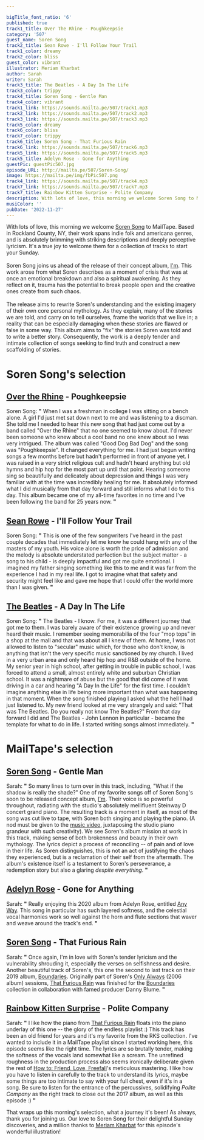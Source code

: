 ```yaml
---

bigTitle_font_ratio: '6'
published: true
track1_title: Over The Rhine - Poughkeepsie
category: '507'
guest_name: Soren Song
track2_title: Sean Rowe - I'll Follow Your Trail
track1_color: dreamy
track2_color: bliss
guest_color: vibrant
illustrator: Meriam Kharbat
author: Sarah
writer: Sarah
track3_title: The Beatles - A Day In The Life
track3_color: trippy
track4_title: Soren Song - Gentle Man
track4_color: vibrant
track1_link: https://sounds.mailta.pe/507/track1.mp3
track2_link: https://sounds.mailta.pe/507/track2.mp3
track3_link: https://sounds.mailta.pe/507/track3.mp3
track5_color: dreamy
track6_color: bliss
track7_color: trippy
track6_title: Soren Song - That Furious Rain
track6_link: https://sounds.mailta.pe/507/track6.mp3
track5_link: https://sounds.mailta.pe/507/track5.mp3
track5_title: Adelyn Rose - Gone for Anything
guestPic: guestPic507.jpg
episode_URL: http://mailta.pe/507/Soren-Song/
image: https://mailta.pe/img/fbPic507.png
track4_link: https://sounds.mailta.pe/507/track4.mp3
track7_link: https://sounds.mailta.pe/507/track7.mp3
track7_title: Rainbow Kitten Surprise - Polite Company
description: With lots of love, this morning we welcome Soren Song to MailTape. Based in Woodstock, NY, their work is brimming with striking descriptions and deeply perceptive lyricism. It's a true joy to welcome them for a collection of tracks to start your Sunday.
musiColor: ''
pubDate: '2022-11-27'
---
```

 With lots of love, this morning we welcome [Soren Song](https://www.sorensong.com/) to MailTape. Based in Rockland County, NY, their work spans indie folk and americana genres, and is absolutely brimming with striking descriptions and deeply perceptive lyricism. It's a true joy to welcome them for a collection of tracks to start your Sunday.
  <br><br>
Soren Song joins us ahead of the release of their concept album, [I'm](https://www.sorensong.com/about). This work arose from what Soren describes as a moment of crisis that was at once an emotional breakdown and also a spiritual awakening. As they reflect on it, trauma has the potential to break people open and the creative ones create from such chaos. 
  <br><br>
  The release aims to rewrite Soren's understanding and the existing imagery of their own core personal mythology. As they explain, many of the stories we are told, and carry on to tell ourselves, frame the worlds that we live in; a reality that can be especially damaging when these stories are flawed or false in some way. This album aims to "fix" the stories Soren was told and to write a better story. Consequently, the work is a deeply tender and intimate collection of songs seeking to find truth and construct a new scaffolding of stories.

# Soren Song's selection

## [Over the Rhine](https://overtherhine.com/) - Poughkeepsie
Soren Song: **"** When I was a freshman in college I was sitting on a bench alone. A girl I'd just met sat down next to me and was listening to a discman. She told me I needed to hear this new song that had just come out by a band called "Over the Rhine" that no one seemed to know about. I'd never been someone who knew about a cool band no one knew about so I was very intrigued. The album was called "Good Dog Bad Dog" and the song was "Poughkeepsie". It changed everything for me. I had just begun writing songs a few months before but hadn't performed in front of anyone yet. I was raised in a very strict religious cult and hadn't heard anything but old hymns and hip hop for the most part up until that point. Hearing someone sing so beautifully and delicately about depression and things I was very familiar with at the time was incredibly healing for me. It absolutely informed what I did musically from that day forward and still informs what I do to this day. This album became one of my all-time favorites in no time and I've been following the band for 25 years now. **"** 

## [Sean Rowe](https://www.seanrowe.net/) - I'll Follow Your Trail
Soren Song: **"** This is one of the few songwriters I've heard in the past couple decades that immediately let me know he could hang with any of the masters of my youth. His voice alone is worth the price of admission and the melody is absolute understated perfection but the subject matter - a song to his child - is deeply impactful and got me quite emotional. I imagined my father singing something like this to me and it was far from the experience I had in my real life. I got to imagine what that safety and security might feel like and gave me hope that I could offer the world more than I was given. **"** 

## [The Beatles](https://www.thebeatles.com/) - A Day In The Life
Soren Song: **"** The Beatles - I know. For me, it was a different journey that got me to them. I was barely aware of their existence growing up and never heard their music. I remember seeing memorabilia of the four "mop tops" in a shop at the mall and that was about all I knew of them. At home, I was not allowed to listen to "secular" music which, for those who don't know, is anything that isn't the very specific music sanctioned by my church. I lived in a very urban area and only heard hip hop and R&B outside of the home. My senior year in high school, after getting in trouble in public school, I was forced to attend a small, almost entirely white and suburban Christian school. It was a nightmare of abuse but the good that did come of it was driving in a car and hearing "A Day In the Life" for the first time. I couldn't imagine anything else in life being more important than what was happening in that moment. When the song finished playing I asked what the hell I had just listened to. My new friend looked at me very strangely and said: "That was The Beatles. Do you really not know The Beatles?" From that day forward I did and The Beatles - John Lennon in particular - became the template for what to do in life. I started writing songs almost immediately. **"** 

# MailTape's selection

## [Soren Song](https://www.sorensong.com/) - Gentle Man
Sarah: **"** So many lines to turn over in this track, including, "What if the shadow is really the shade?" One of my favorite songs off of Soren Song's soon to be released concept album, [I'm](https://www.sorensong.com/about). Their voice is so powerful throughout, radiating with the studio's absolutely mellifluent Steinway D concert grand piano. The resulting track is a moment in itself, as most of the song was cut live to tape, with Soren both singing and playing the piano. (A nod must be given to the [music video](https://www.youtube.com/watch?v=RnP39jL_j_8), juxtaposing the studio piano grandeur with such creativity). We see Soren's album mission at work in this track, making sense of both brokenness and beauty in their own mythology. The lyrics depict a process of reconciling -- of pain and of love in their life. As Soren distinguishes, this is not an act of justifying the chaos they experienced, but is a reclamation of their self from the aftermath. The album's existence itself is a testament to Soren's perseverance, a redemption story but also a glaring _despite everything_. **"** 

## [Adelyn Rose](https://adelynrose.bandcamp.com/album/any-way) - Gone for Anything
Sarah: **"** Really enjoying this 2020 album from Adelyn Rose, entitled [Any Way](https://adelynrose.bandcamp.com/album/any-way). This song in particular has such layered softness, and the celestial vocal harmonies work so well against the horn and flute sections that waver and weave around the track's end. **"** 

## [Soren Song](https://www.sorensong.com/about) - That Furious Rain
Sarah: **"** Once again, I'm in love with Soren's tender lyricism and the vulnerability shrouding it, especially the verses on selfishness and desire. Another beautiful track of Soren's, this one the second to last track on their 2019 album, [Boundaries](https://sorensong.bandcamp.com/album/boundaries-explicit). Originally part of Soren's [Only Always](https://sorensong.bandcamp.com/album/only-always-2) (2006 album) sessions, [That Furious Rain](https://sorensong.bandcamp.com/track/that-furious-rain-2) was finished for the [Boundaries](https://sorensong.bandcamp.com/album/boundaries-explicit) collection in collaboration with famed producer Danny Blume. **"** 

## [Rainbow Kitten Surprise](https://www.rksband.com/) - Polite Company
Sarah: **"** I like how the piano from [That Furious Rain](https://sorensong.bandcamp.com/track/that-furious-rain-2) floats into the piano underlay of this one -- the glory of the endless playlist :) This track has been an old friend for years and it's my favorite from the RKS collection. I've wanted to include it in a MailTape playlist since I started working here, this episode seems like the right time. The lyrics are so brutally tender, making the softness of the vocals land somewhat like a scream. The unrefined roughness in the production process also seems ironically deliberate given the rest of [How to: Friend, Love, Freefall](https://www.studlife.com/cadenza/2018/04/16/how-to-friend-love-freefall-and-the-constant-of-change-in-rainbow-kitten-surprise/)'s meticulous mastering. I like how you have to  listen in carefully to the track to understand its lyrics, maybe some things are too intimate to say with your full chest, even if it's in a song. Be sure to listen for the entrance of the percussives, solidifying _Polite Company_ as the right track to close out the 2017 album, as well as this episode :) **"** 

That wraps up this morning's selection, what a journey it's been! As always, thank you for joining us. Our love to Soren Song for their delightful Sunday discoveries, and a million thanks to [Meriam Kharbat](https://www.meriamkharbat.com/illustration) for this episode's wonderful illustration!
